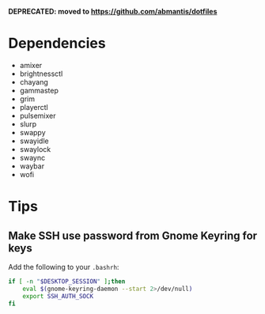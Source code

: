 **DEPRECATED: moved to https://github.com/abmantis/dotfiles**

# Dependencies

- amixer
- brightnessctl
- chayang
- gammastep
- grim
- playerctl
- pulsemixer
- slurp
- swappy
- swayidle
- swaylock
- swaync
- waybar
- wofi

# Tips

## Make SSH use password from Gnome Keyring for keys

Add the following to your `.bashrh`:

```bash
if [ -n "$DESKTOP_SESSION" ];then
    eval $(gnome-keyring-daemon --start 2>/dev/null)
    export SSH_AUTH_SOCK
fi
```
